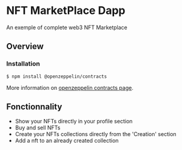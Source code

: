# NFT MarketPlace Dapp

An exemple of complete web3 NFT Marketplace

## Overview

### Installation

```console
$ npm install @openzeppelin/contracts
```

More information on [openzeppelin contracts page](https://github.com/OpenZeppelin/openzeppelin-contracts).

## Fonctionnality

- Show your NFTs directly in your profile section
- Buy and sell NFTs
- Create your NFTs collections directly from the 'Creation' section
- Add a nft to an already created collection
